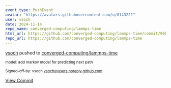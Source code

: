 ```yaml
---
event_type: PushEvent
avatar: "https://avatars.githubusercontent.com/u/814322?"
user: vsoch
date: 2024-11-14
repo_name: converged-computing/lammps-time
html_url: https://github.com/converged-computing/lammps-time/commit/90b7feff8e8ee46104307e0a9dd5527a42d48c57
repo_url: https://github.com/converged-computing/lammps-time
---
```


<a href='https://github.com/vsoch' target='_blank'>vsoch</a> pushed to <a href='https://github.com/converged-computing/lammps-time' target='_blank'>converged-computing/lammps-time</a>

<small>model: add markov model for predicting next path

Signed-off-by: vsoch <vsoch@users.noreply.github.com></small>

<a href='https://github.com/converged-computing/lammps-time/commit/90b7feff8e8ee46104307e0a9dd5527a42d48c57' target='_blank'>View Commit</a>